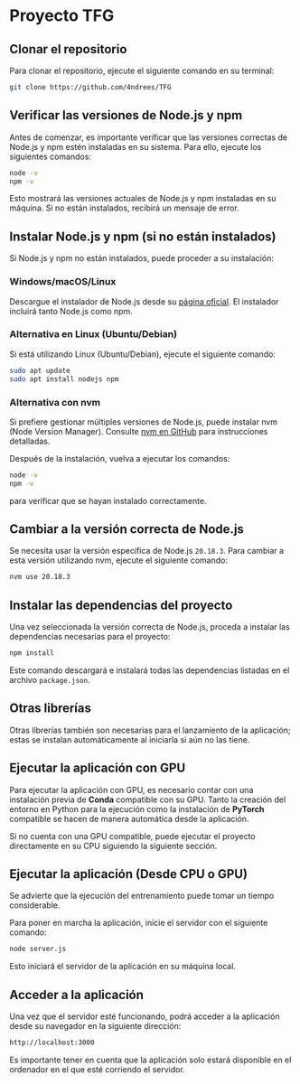 # Proyecto TFG

## Clonar el repositorio
Para clonar el repositorio, ejecute el siguiente comando en su terminal:
```sh
git clone https://github.com/4ndrees/TFG
```

## Verificar las versiones de Node.js y npm
Antes de comenzar, es importante verificar que las versiones correctas de Node.js y npm estén instaladas en su sistema. Para ello, ejecute los siguientes comandos:
```sh
node -v
npm -v
```
Esto mostrará las versiones actuales de Node.js y npm instaladas en su máquina. Si no están instalados, recibirá un mensaje de error.

## Instalar Node.js y npm (si no están instalados)
Si Node.js y npm no están instalados, puede proceder a su instalación:

### Windows/macOS/Linux
Descargue el instalador de Node.js desde su [página oficial](https://nodejs.org/). El instalador incluirá tanto Node.js como npm.

### Alternativa en Linux (Ubuntu/Debian)
Si está utilizando Linux (Ubuntu/Debian), ejecute el siguiente comando:
```sh
sudo apt update
sudo apt install nodejs npm
```

### Alternativa con nvm
Si prefiere gestionar múltiples versiones de Node.js, puede instalar nvm (Node Version Manager). Consulte [nvm en GitHub](https://github.com/nvm-sh/nvm) para instrucciones detalladas.

Después de la instalación, vuelva a ejecutar los comandos:
```sh
node -v
npm -v
```
para verificar que se hayan instalado correctamente.

## Cambiar a la versión correcta de Node.js
Se necesita usar la versión específica de Node.js `20.18.3`. Para cambiar a esta versión utilizando nvm, ejecute el siguiente comando:
```sh
nvm use 20.18.3
```

## Instalar las dependencias del proyecto
Una vez seleccionada la versión correcta de Node.js, proceda a instalar las dependencias necesarias para el proyecto:
```sh
npm install
```
Este comando descargará e instalará todas las dependencias listadas en el archivo `package.json`.

## Otras librerías
Otras librerías también son necesarias para el lanzamiento de la aplicación; estas se instalan automáticamente al iniciarla si aún no las tiene.

## Ejecutar la aplicación con GPU
Para ejecutar la aplicación con GPU, es necesario contar con una instalación previa de **Conda** compatible con su GPU. Tanto la creación del entorno en Python para la ejecución como la instalación de **PyTorch** compatible se hacen de manera automática desde la aplicación.

Si no cuenta con una GPU compatible, puede ejecutar el proyecto directamente en su CPU siguiendo la siguiente sección.

## Ejecutar la aplicación (Desde CPU o GPU)
Se advierte que la ejecución del entrenamiento puede tomar un tiempo considerable.

Para poner en marcha la aplicación, inicie el servidor con el siguiente comando:
```sh
node server.js
```
Esto iniciará el servidor de la aplicación en su máquina local.

## Acceder a la aplicación
Una vez que el servidor esté funcionando, podrá acceder a la aplicación desde su navegador en la siguiente dirección:
```sh
http://localhost:3000
```
Es importante tener en cuenta que la aplicación solo estará disponible en el ordenador en el que esté corriendo el servidor.

